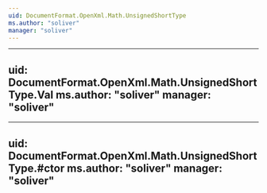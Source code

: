 ```yaml
---
uid: DocumentFormat.OpenXml.Math.UnsignedShortType
ms.author: "soliver"
manager: "soliver"
---
```


---
uid: DocumentFormat.OpenXml.Math.UnsignedShortType.Val
ms.author: "soliver"
manager: "soliver"
---

---
uid: DocumentFormat.OpenXml.Math.UnsignedShortType.#ctor
ms.author: "soliver"
manager: "soliver"
---
